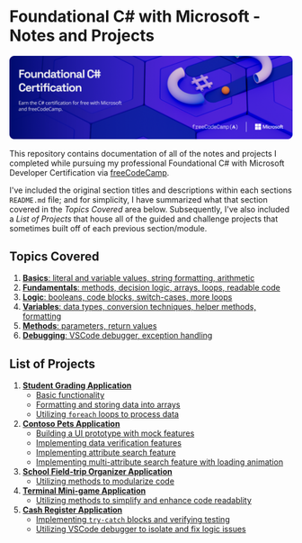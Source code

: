 # Foundational C# with Microsoft - Notes and Projects

![](/other/csharp-certification-banner.png)

This repository contains documentation of all of the notes and projects I completed while pursuing my professional Foundational C# with Microsoft Developer Certification via [freeCodeCamp](https://www.freecodecamp.org/learn).

I've included the original section titles and descriptions within each sections `README.md` file; and for simplicity, I have summarized what that section covered in the *Topics Covered* area below. Subsequently, I've also included a *List of Projects* that house all of the guided and challenge projects that sometimes built off of each previous section/module.

## Topics Covered

1. [**<ins>Basics</ins>**: literal and variable values, string formatting, arithmetic](/1-Write-Your-First-Code-Using-CSharp/README.md)
2. [**<ins>Fundamentals</ins>**: methods, decision logic, arrays, loops, readable code](/2-Create-and-Run-Simple-CSharp-Console-Applications/README.md)
3. [**<ins>Logic</ins>**: booleans, code blocks, switch-cases, more loops](/3-Add-Logic-to-CSharp-Console-Applications/README.md)
4. [**<ins>Variables</ins>**: data types, conversion techniques, helper methods, formatting](/4-Work-with-Variable-Data-in-CSharp-Console-Applications/README.md)
5. [**<ins>Methods</ins>**: parameters, return values](/5-Create-Methods-in-CSharp-Console-Applications/README.md)
6. [**<ins>Debugging</ins>**: VSCode debugger, exception handling](/6-Debug-CSharp-Console-Applications/README.md)

## List of Projects
1. **<ins>Student Grading Application</ins>**
    - [Basic functionality](/1-Write-Your-First-Code-Using-CSharp/05-guided-project.cs)
    - [Formatting and storing data into arrays](/2-Create-and-Run-Simple-CSharp-Console-Applications/06-guided-project.md)
    - [Utilizing `foreach` loops to process data](/2-Create-and-Run-Simple-CSharp-Console-Applications/07-challenge-project.md)
2. **<ins>Contoso Pets Application</ins>**
    - [Building a UI prototype with mock features](/3-Add-Logic-to-CSharp-Console-Applications/06-guided-project.md)
    - [Implementing data verification features](/3-Add-Logic-to-CSharp-Console-Applications/07-challenge-project.md)
    - [Implementing attribute search feature](/4-Work-with-Variable-Data-in-CSharp-Console-Applications/06-guided-project.md)
    - [Implementing multi-attribute search feature with loading animation]()
3. **<ins>School Field-trip Organizer Application</ins>**
    - [Utilizing methods to modularize code](/5-Create-Methods-in-CSharp-Console-Applications/04-guided-project.md)
4. **<ins>Terminal Mini-game Application</ins>**
    - [Utilizing methods to simplify and enhance code readablity](/5-Create-Methods-in-CSharp-Console-Applications/05-challenge-project.md)
5. **<ins>Cash Register Application</ins>**
    - [Implementing `try-catch` blocks and verifying testing](/6-Debug-CSharp-Console-Applications/05-guided-project.md)
    - [Utilizing VSCode debugger to isolate and fix logic issues](/6-Debug-CSharp-Console-Applications/06-challenge-project.md)